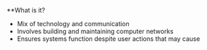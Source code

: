 **What is it?
- Mix of technology and communication
- Involves building and maintaining computer networks
- Ensures systems function despite user actions that may cause